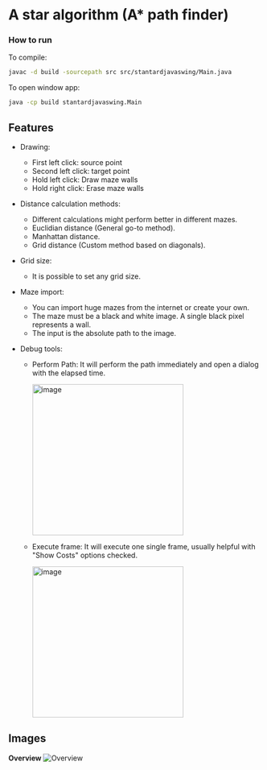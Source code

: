 # A star algorithm (A\* path finder)

### How to run

To compile:

```sh
javac -d build -sourcepath src src/stantardjavaswing/Main.java
```

To open window app:

```sh
java -cp build stantardjavaswing.Main
```

## Features

- Drawing:
  - First left click: source point
  - Second left click: target point
  - Hold left click: Draw maze walls
  - Hold right click: Erase maze walls

- Distance calculation methods:
	- Different calculations might perform better in different mazes.
	- Euclidian distance (General go-to method).
	- Manhattan distance.
	- Grid distance (Custom method based on diagonals).

- Grid size:
	- It is possible to set any grid size.

- Maze import:
	- You can import huge mazes from the internet or create your own.
	- The maze must be a black and white image. A single black pixel represents a wall.
	- The input is the absolute path to the image.

- Debug tools:
	- Perform Path: It will perform the path immediately and open a dialog with the elapsed time.

		<img width="300" alt="image" src="https://github.com/user-attachments/assets/5a63f987-18b3-45db-a258-0beb188d154d">
	- Execute frame: It will execute one single frame, usually helpful with "Show Costs" options checked.

		<img width="300" alt="image" src="https://github.com/user-attachments/assets/997ce49a-6ce3-46b1-92ef-dde63bdbe25f">

## Images

**Overview**
![Overview](https://github.com/user-attachments/assets/0b67974f-00fe-41da-913a-5a7885bec3eb)
